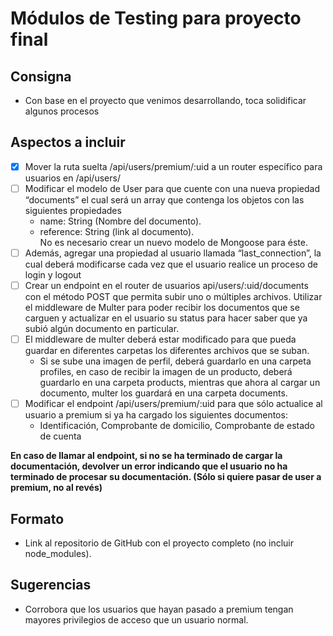 # Módulos de Testing para proyecto final

## Consigna

- Con base en el proyecto que venimos desarrollando, toca solidificar algunos procesos

## Aspectos a incluir

- [x] Mover la ruta suelta /api/users/premium/:uid a un router específico para usuarios en /api/users/
- [ ] Modificar el modelo de User para que cuente con una nueva propiedad “documents” el cual será un array que contenga los objetos con las siguientes propiedades
  - name: String (Nombre del documento).
  - reference: String (link al documento).  
    No es necesario crear un nuevo modelo de Mongoose para éste.
- [ ] Además, agregar una propiedad al usuario llamada “last_connection”, la cual deberá modificarse cada vez que el usuario realice un proceso de login y logout
- [ ] Crear un endpoint en el router de usuarios api/users/:uid/documents con el método POST que permita subir uno o múltiples archivos. Utilizar el middleware de Multer para poder recibir los documentos que se carguen y actualizar en el usuario su status para hacer saber que ya subió algún documento en particular.
- [ ] El middleware de multer deberá estar modificado para que pueda guardar en diferentes carpetas los diferentes archivos que se suban.
  - Si se sube una imagen de perfil, deberá guardarlo en una carpeta profiles, en caso de recibir la imagen de un producto, deberá guardarlo en una carpeta products, mientras que ahora al cargar un documento, multer los guardará en una carpeta documents.
- [ ] Modificar el endpoint /api/users/premium/:uid para que sólo actualice al usuario a premium si ya ha cargado los siguientes documentos:
  - Identificación, Comprobante de domicilio, Comprobante de estado de cuenta

**En caso de llamar al endpoint, si no se ha terminado de cargar la documentación, devolver un error indicando que el usuario no ha terminado de procesar su documentación. (Sólo si quiere pasar de user a premium, no al revés)**

## Formato

- Link al repositorio de GitHub con el proyecto completo (no incluir node_modules).

## Sugerencias

- Corrobora que los usuarios que hayan pasado a premium tengan mayores privilegios de acceso que un usuario normal.
